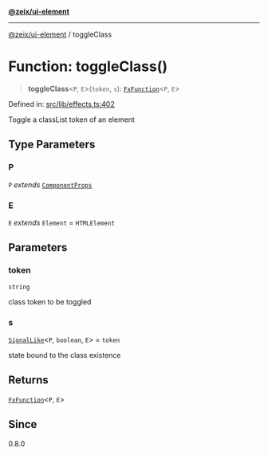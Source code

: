 [**@zeix/ui-element**](../README.md)

***

[@zeix/ui-element](../globals.md) / toggleClass

# Function: toggleClass()

> **toggleClass**\<`P`, `E`\>(`token`, `s`): [`FxFunction`](../type-aliases/FxFunction.md)\<`P`, `E`\>

Defined in: [src/lib/effects.ts:402](https://github.com/zeixcom/ui-element/blob/a6fb4a88fd37bb5ca41823947687e8a37d5f2e08/src/lib/effects.ts#L402)

Toggle a classList token of an element

## Type Parameters

### P

`P` *extends* [`ComponentProps`](../type-aliases/ComponentProps.md)

### E

`E` *extends* `Element` = `HTMLElement`

## Parameters

### token

`string`

class token to be toggled

### s

[`SignalLike`](../type-aliases/SignalLike.md)\<`P`, `boolean`, `E`\> = `token`

state bound to the class existence

## Returns

[`FxFunction`](../type-aliases/FxFunction.md)\<`P`, `E`\>

## Since

0.8.0
